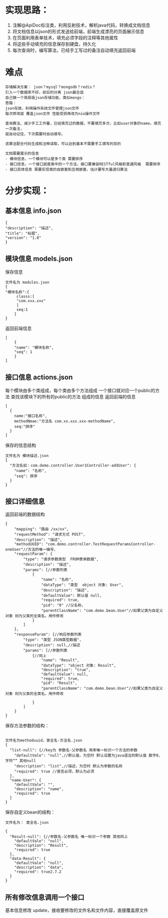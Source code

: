 # 实现思路：
1. 注解@ApiDoc标注类，利用反射技术，解析java代码，转换成文档信息
2. 将文档信息以json的形式发送给前端，前端生成漂亮的页面展示信息
3. 在页面利用表单技术，填充必须字段的注释等其他属性
4. 将这些手动填充的信息保存到硬盘，持久化
5. 每次查询时，编写算法，已经手工写过的备注自动填充返回前端

# 难点
```
存储解决方案： json？mysql？mongodb？redis？
引入一个数据库不好，前后的分离 json最合适
自己做一个简易版json存储功能，类似mongo：
思路：
json存放，利用操作系统文件管理json文件
每次修改就 覆盖json文件 性能受损再改为nio操作文件

查询算法，减少手工工作量，已经填充过的数据，不要填充多次，比如user对象的name，填充一次备注，
就自动记住，下次需要时自动填写。

该算法配合代码生成和注释读取，可以达到基本不需要手工填写的目的

文档需要展示的信息
- 模块信息，一个模块可以是多个类 需要排序
- 接口信息，一个接口就是类中的一个方法，接口要兼容RESTful风格和普通风格  需要排序
- 接口具体信息 需要实现类的自嵌套和互相嵌套，估计要写大量递归算法
```
# 分步实现：
## 基本信息 info.json
```
{
"description": "描述",
"title": "标题",
"version": "1.0"
}
```


## 模块信息 models.json
保存信息
```
文件名为 modules.json
{
"模块名称":{
     classs:[
     "com.xxx.xxx"
     ]
     seq:1
    }
}
```
返回前端信息
```
[
    {
    "name": "模块名称",
    "seq": 1
    }
]
```
## 接口信息 actions.json
每个模块由多个类组成，每个类由多个方法组成
一个接口就对应一个public的方法
查找该模块下的所有的public的方法 组成的信息
返回前端的信息
```
[
  {
    name:"接口名称",
    methodNmae:"方法名 com.xx.xxx.xxx-methodName",
    seq:"排序"
  }
]
```
保存的信息结构
```
文件名为 模块描述.json
{
  "方法名如：com.demo.controller.User1Controller-addUser": {
    "name": "名称",
    "seq": 排序
  }
}
```
## 接口详细信息
返回前端的数据结构
```
{
    "mapping": "路由 /xx/xx",
    "requestMethod": "请求方式 POST",
    "description": "描述",
    "methodUUID": "com.demo.controller.TestRequestParamsController-oneUser"//方法的唯一编号，
    "requestParam": {
        "type": "请求参数类型  FROM表单数据",
        "description": "描述",
        "params": [//参数列表
            {
                "name": "名称",
                "dataType": "类型  object 对象: User",
                "description": "描述",
                "defaultValue": 默认值 null,
                "required": true,
                "pid": "0" //父名称，
                "parentClassName": "com.demo.bean.User"//如果父类为自定义对象 则为父类的全类名，用作修改
            }
        ]
    },
    "responseParam": {//响应参数列表
        "type": "类型 JSON类型数据",
        "description": null,//描述
        "params": [//参数列表
            {//同上
                "name": "Result",
                "dataType": "object 对象: Result",
                "description": "true",
                "defaultValue": null,
                "required": true,
                "pid": "Result",
                "parentClassName": "com.demo.bean.User"//如果父类为自定义对象 则为父类的全类名，用作修改

            }
        ]
    }
}
```

保存方法参数的结构：
```

文件名为methoduuid，类全名-方法名.json
{
  "list-null": {//key为 参数名-父参数名 用来唯一标识一个方法的参数
    "defaultVale": "null",//默认值，为空时 默认设置为java语法的默认值 数字0，字符“” 其他null
    "description": "list",//描述，为空时 默认为参数的名称
    "required": true //是否必须，默认为必须
  },
  "name-User": {
    "defaultVale": "",
    "description": "name",
    "required": true
  }
}
```

保存自定义bean的结构：
```
文件名为： 类全名.json

{
  "Result-null": {//参数名-父参数名 唯一标识一个参数 其他同上
    "defaultVale": "null",
    "description": "Result",
    "required": true
  },
  "data-Result": {
    "defaultVale": "null",
    "description": "data",
    "required": true2.7.2
  }
}

```

## 所有修改信息调用一个接口
基本信息修改 update，接收要修改的文件名和文件内容，直接覆盖原文件
